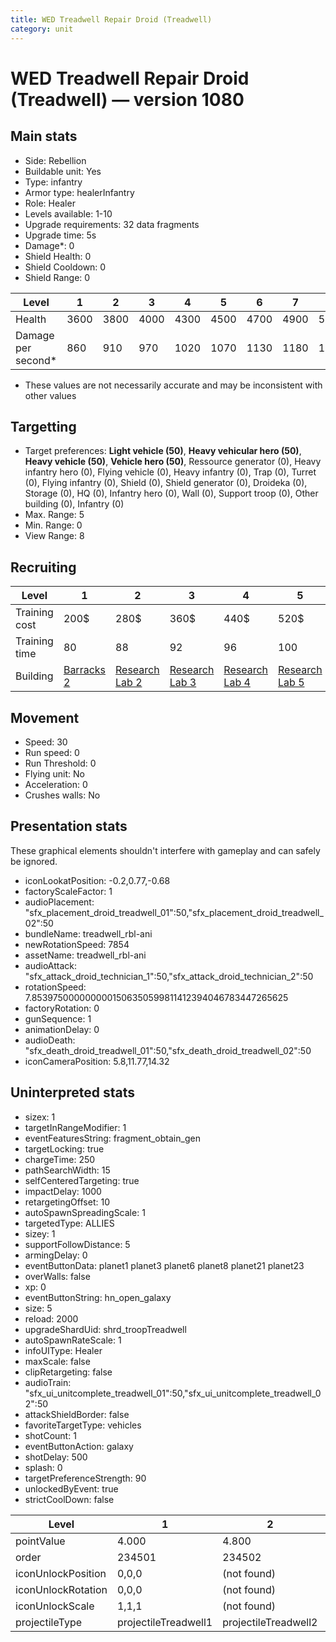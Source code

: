 ```yaml
---
title: WED Treadwell Repair Droid (Treadwell)
category: unit
---
```


# WED Treadwell Repair Droid (Treadwell) — version 1080

## Main stats

  * Side: Rebellion
  * Buildable unit: Yes
  * Type: infantry
  * Armor type: healerInfantry
  * Role: Healer
  * Levels available: 1-10
  * Upgrade requirements: 32 data fragments
  * Upgrade time: 5s
  * Damage*: 0
  * Shield Health: 0
  * Shield Cooldown: 0
  * Shield Range: 0

|Level             |1   |2   |3   |4   |5   |6   |7   |8   |9   |10   |
|------------------|----|----|----|----|----|----|----|----|----|-----|
|Health            |3600|3800|4000|4300|4500|4700|4900|5200|5600|19500|
|Damage per second*|860 |910 |970 |1020|1070|1130|1180|1230|1330|1440 |

* These values are not necessarily accurate and may be inconsistent with other values

## Targetting

  * Target preferences: **Light vehicle (50)**, **Heavy vehicular hero (50)**, **Heavy vehicle (50)**, **Vehicle hero (50)**, Ressource generator (0), Heavy infantry hero (0), Flying vehicle (0), Heavy infantry (0), Trap (0), Turret (0), Flying infantry (0), Shield (0), Shield generator (0), Droideka (0), Storage (0), HQ (0), Infantry hero (0), Wall (0), Support troop (0), Other building (0), Infantry (0)
  * Max. Range: 5
  * Min. Range: 0
  * View Range: 8

## Recruiting

|Level        |1                               |2                                     |3                                     |4                                     |5                                     |6                                     |7                                     |8                                     |9                                     |10                                     |
|-------------|--------------------------------|--------------------------------------|--------------------------------------|--------------------------------------|--------------------------------------|--------------------------------------|--------------------------------------|--------------------------------------|--------------------------------------|---------------------------------------|
|Training cost|200$                            |280$                                  |360$                                  |440$                                  |520$                                  |600$                                  |680$                                  |800$                                  |840$                                  |920$                                   |
|Training time|80                              |88                                    |92                                    |96                                    |100                                   |104                                   |108                                   |112                                   |116                                   |120                                    |
|Building     |[Barracks 2](rebelBarracks.html)|[Research Lab 2](rebelOffenseLab.html)|[Research Lab 3](rebelOffenseLab.html)|[Research Lab 4](rebelOffenseLab.html)|[Research Lab 5](rebelOffenseLab.html)|[Research Lab 6](rebelOffenseLab.html)|[Research Lab 7](rebelOffenseLab.html)|[Research Lab 8](rebelOffenseLab.html)|[Research Lab 9](rebelOffenseLab.html)|[Research Lab 10](rebelOffenseLab.html)|

## Movement

  * Speed: 30
  * Run speed: 0
  * Run Threshold: 0
  * Flying unit: No
  * Acceleration: 0
  * Crushes walls: No

## Presentation stats

These graphical elements shouldn't interfere with gameplay and can safely be ignored.

  * iconLookatPosition: -0.2,0.77,-0.68
  * factoryScaleFactor: 1
  * audioPlacement: "sfx_placement_droid_treadwell_01":50,"sfx_placement_droid_treadwell_02":50
  * bundleName: treadwell_rbl-ani
  * newRotationSpeed: 7854
  * assetName: treadwell_rbl-ani
  * audioAttack: "sfx_attack_droid_technician_1":50,"sfx_attack_droid_technician_2":50
  * rotationSpeed: 7.8539750000000001506350599811412394046783447265625
  * factoryRotation: 0
  * gunSequence: 1
  * animationDelay: 0
  * audioDeath: "sfx_death_droid_treadwell_01":50,"sfx_death_droid_treadwell_02":50
  * iconCameraPosition: 5.8,11.77,14.32

## Uninterpreted stats

  * sizex: 1
  * targetInRangeModifier: 1
  * eventFeaturesString: fragment_obtain_gen
  * targetLocking: true
  * chargeTime: 250
  * pathSearchWidth: 15
  * selfCenteredTargeting: true
  * impactDelay: 1000
  * retargetingOffset: 10
  * autoSpawnSpreadingScale: 1
  * targetedType: ALLIES
  * sizey: 1
  * supportFollowDistance: 5
  * armingDelay: 0
  * eventButtonData: planet1 planet3 planet6 planet8 planet21 planet23
  * overWalls: false
  * xp: 0
  * eventButtonString: hn_open_galaxy
  * size: 5
  * reload: 2000
  * upgradeShardUid: shrd_troopTreadwell
  * autoSpawnRateScale: 1
  * infoUIType: Healer
  * maxScale: false
  * clipRetargeting: false
  * audioTrain: "sfx_ui_unitcomplete_treadwell_01":50,"sfx_ui_unitcomplete_treadwell_02":50
  * attackShieldBorder: false
  * favoriteTargetType: vehicles
  * shotCount: 1
  * eventButtonAction: galaxy
  * shotDelay: 500
  * splash: 0
  * targetPreferenceStrength: 90
  * unlockedByEvent: true
  * strictCoolDown: false

|Level             |1                   |2                   |3                   |4                   |5                   |6                   |7                   |8                   |9                   |10                   |
|------------------|--------------------|--------------------|--------------------|--------------------|--------------------|--------------------|--------------------|--------------------|--------------------|---------------------|
|pointValue        |4.000               |4.800               |5.600               |6.400               |7.200               |8.000               |8.800               |9.600               |10.400              |12.000               |
|order             |234501              |234502              |234503              |234504              |234505              |234506              |234507              |234508              |234509              |234510               |
|iconUnlockPosition|0,0,0               |(not found)         |(not found)         |(not found)         |(not found)         |(not found)         |(not found)         |(not found)         |(not found)         |(not found)          |
|iconUnlockRotation|0,0,0               |(not found)         |(not found)         |(not found)         |(not found)         |(not found)         |(not found)         |(not found)         |(not found)         |(not found)          |
|iconUnlockScale   |1,1,1               |(not found)         |(not found)         |(not found)         |(not found)         |(not found)         |(not found)         |(not found)         |(not found)         |(not found)          |
|projectileType    |projectileTreadwell1|projectileTreadwell2|projectileTreadwell3|projectileTreadwell4|projectileTreadwell5|projectileTreadwell6|projectileTreadwell7|projectileTreadwell8|projectileTreadwell9|projectileTreadwell10|

